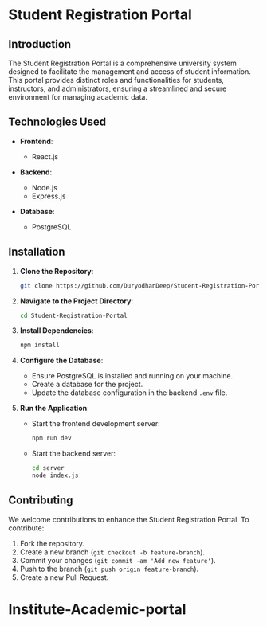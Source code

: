 # Student Registration Portal

## Introduction
The Student Registration Portal is a comprehensive university system designed to facilitate the management and access of student information. This portal provides distinct roles and functionalities for students, instructors, and administrators, ensuring a streamlined and secure environment for managing academic data.

## Technologies Used
- **Frontend**: 
  - React.js
  
- **Backend**: 
  - Node.js
  - Express.js
  
- **Database**: 
  - PostgreSQL

## Installation
1. **Clone the Repository**:
    ```bash
    git clone https://github.com/DuryodhanDeep/Student-Registration-Portal.git
    ```
2. **Navigate to the Project Directory**:
    ```bash
    cd Student-Registration-Portal
    ```
3. **Install Dependencies**:
    ```bash
    npm install
    ```
4. **Configure the Database**:
    - Ensure PostgreSQL is installed and running on your machine.
    - Create a database for the project.
    - Update the database configuration in the backend `.env` file.
    
5. **Run the Application**:
    - Start the frontend development server:
        ```bash
        npm run dev
        ```
    - Start the backend server:
        ```bash
        cd server
        node index.js
        ```
    
## Contributing
We welcome contributions to enhance the Student Registration Portal. To contribute:
1. Fork the repository.
2. Create a new branch (`git checkout -b feature-branch`).
3. Commit your changes (`git commit -am 'Add new feature'`).
4. Push to the branch (`git push origin feature-branch`).
5. Create a new Pull Request.

# Institute-Academic-portal
